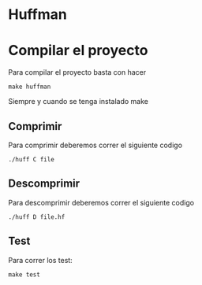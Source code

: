 # Huffman

# Compilar el proyecto
Para compilar el proyecto basta con hacer
```
make huffman
```
Siempre y cuando se tenga instalado make

## Comprimir

Para comprimir deberemos correr el siguiente codigo

```
./huff C file
```

## Descomprimir

Para descomprimir deberemos correr el siguiente codigo

```
./huff D file.hf
```

## Test
Para correr los test:
```
make test
```
